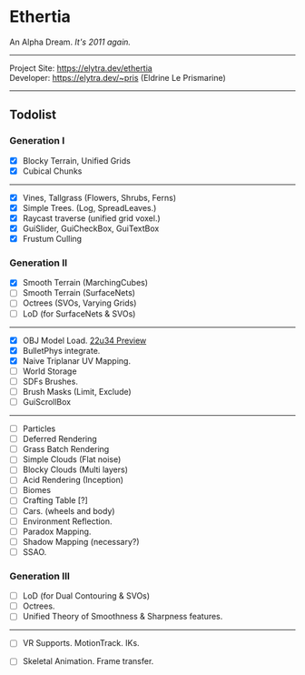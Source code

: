 # Ethertia

An Alpha Dream. *It's 2011 again.*

---

Project Site: https://elytra.dev/ethertia  
Developer: https://elytra.dev/~pris (Eldrine Le Prismarine)

---

## Todolist


### Generation I
- [x] Blocky Terrain, Unified Grids
- [x] Cubical Chunks

---

- [x] Vines, Tallgrass (Flowers, Shrubs, Ferns)
- [x] Simple Trees. (Log, SpreadLeaves.)
- [x] Raycast traverse (unified grid voxel.)
- [x] GuiSlider, GuiCheckBox, GuiTextBox
- [x] Frustum Culling

### Generation II
- [x] Smooth Terrain (MarchingCubes)
- [ ] Smooth Terrain (SurfaceNets)
- [ ] Octrees (SVOs, Varying Grids)
- [ ] LoD (for SurfaceNets & SVOs)

---

- [x] OBJ Model Load. [22u34 Preview]()
- [x] BulletPhys integrate.
- [x] Naive Triplanar UV Mapping.
- [ ] World Storage
- [ ] SDFs Brushes.
- [ ] Brush Masks (Limit, Exclude)
- [ ] GuiScrollBox

---

- [ ] Particles
- [ ] Deferred Rendering
- [ ] Grass Batch Rendering
- [ ] Simple Clouds (Flat noise)
- [ ] Blocky Clouds (Multi layers)
- [ ] Acid Rendering (Inception)
- [ ] Biomes
- [ ] Crafting Table [?]
- [ ] Cars. (wheels and body)
- [ ] Environment Reflection.
- [ ] Paradox Mapping.
- [ ] Shadow Mapping (necessary?)
- [ ] SSAO.

### Generation III
- [ ] LoD (for Dual Contouring & SVOs)
- [ ] Octrees.
- [ ] Unified Theory of Smoothness & Sharpness features.

---

- [ ] VR Supports. MotionTrack. IKs.
- [ ] Skeletal Animation. Frame transfer.



[comment]: <> (CLion-2020.3.4)